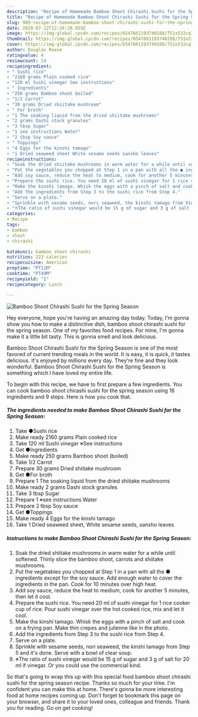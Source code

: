 ```yaml
---
description: "Recipe of Homemade Bamboo Shoot Chirashi Sushi for the Spring Season"
title: "Recipe of Homemade Bamboo Shoot Chirashi Sushi for the Spring Season"
slug: 989-recipe-of-homemade-bamboo-shoot-chirashi-sushi-for-the-spring-season
date: 2020-07-12T12:34:20.959Z
image: https://img-global.cpcdn.com/recipes/6547661193740288/751x532cq70/bamboo-shoot-chirashi-sushi-for-the-spring-season-recipe-main-photo.jpg
thumbnail: https://img-global.cpcdn.com/recipes/6547661193740288/751x532cq70/bamboo-shoot-chirashi-sushi-for-the-spring-season-recipe-main-photo.jpg
cover: https://img-global.cpcdn.com/recipes/6547661193740288/751x532cq70/bamboo-shoot-chirashi-sushi-for-the-spring-season-recipe-main-photo.jpg
author: Douglas Reese
ratingvalue: 4
reviewcount: 14
recipeingredient:
- " Sushi rice"
- "2160 grams Plain cooked rice"
- "120 ml Sushi vinegar See instructions"
- " Ingredients"
- "250 grams Bamboo shoot boiled"
- "1/2 Carrot"
- "30 grams Dried shiitake mushroom"
- " For broth"
- "1 The soaking liquid from the dried shiitake mushrooms"
- "2 grams Dashi stock granules"
- "3 tbsp Sugar"
- "1 see instructions Water"
- "2 tbsp Soy sauce"
- " Toppings"
- "4 Eggs for the kinshi tamago"
- "1 Dried seaweed sheet White sesame seeds sansho leaves"
recipeinstructions:
- "Soak the dried shiitake mushrooms in warm water for a while until softened. Thinly slice the bamboo shoot, carrots and shiitake mushrooms."
- "Put the vegetables you chopped at Step 1 in a pan with all the ● ingredients except for the soy sauce. Add enough water to cover the ingredients in the pan. Cook for 10 minutes over high heat."
- "Add soy sauce, reduce the heat to medium, cook for another 5 minutes, then let it cool."
- "Prepare the sushi rice. You need 20 ml of sushi vinegar for 1 rice cooker cup of rice. Pour sushi vinegar over the hot cooked rice, mix and let it cool."
- "Make the kinshi tamago. Whisk the eggs with a pinch of salt and cook on a frying pan. Make thin crepes and julienne like in the photo."
- "Add the ingredients from Step 3 to the sushi rice from Step 4."
- "Serve on a plate."
- "Sprinkle with sesame seeds, nori seaweed, the kinshi tamago from Step 5 and it&#39;s done. Serve with a bowl of clear soup."
- "※The ratio of sushi vinegar would be 15 g of sugar and 3 g of salt for 20 ml if vinegar. Or you could use the commercial kind."
categories:
- Recipe
tags:
- bamboo
- shoot
- chirashi

katakunci: bamboo shoot chirashi 
nutrition: 223 calories
recipecuisine: American
preptime: "PT11M"
cooktime: "PT49M"
recipeyield: "1"
recipecategory: Lunch

---
```



![Bamboo Shoot Chirashi Sushi for the Spring Season](https://img-global.cpcdn.com/recipes/6547661193740288/751x532cq70/bamboo-shoot-chirashi-sushi-for-the-spring-season-recipe-main-photo.jpg)

Hey everyone, hope you're having an amazing day today. Today, I'm gonna show you how to make a distinctive dish, bamboo shoot chirashi sushi for the spring season. One of my favorites food recipes. For mine, I'm gonna make it a little bit tasty. This is gonna smell and look delicious.

Bamboo Shoot Chirashi Sushi for the Spring Season is one of the most favored of current trending meals in the world. It is easy, it is quick, it tastes delicious. It's enjoyed by millions every day. They're fine and they look wonderful. Bamboo Shoot Chirashi Sushi for the Spring Season is something which I have loved my entire life.




To begin with this recipe, we have to first prepare a few ingredients. You can cook bamboo shoot chirashi sushi for the spring season using 16 ingredients and 9 steps. Here is how you cook that.

<!--inarticleads1-->

##### The ingredients needed to make Bamboo Shoot Chirashi Sushi for the Spring Season:

1. Take  ●Sushi rice
1. Make ready 2160 grams Plain cooked rice
1. Take 120 ml Sushi vinegar ※See instructions
1. Get  ●Ingredients
1. Make ready 250 grams Bamboo shoot (boiled)
1. Take 1/2 Carrot
1. Prepare 30 grams Dried shiitake mushroom
1. Get  ●For broth
1. Prepare 1 The soaking liquid from the dried shiitake mushrooms
1. Make ready 2 grams Dashi stock granules
1. Take 3 tbsp Sugar
1. Prepare 1 ※see instructions Water
1. Prepare 2 tbsp Soy sauce
1. Get  ●Toppings
1. Make ready 4 Eggs for the kinshi tamago
1. Take 1 Dried seaweed sheet, White sesame seeds, sansho leaves




<!--inarticleads2-->

##### Instructions to make Bamboo Shoot Chirashi Sushi for the Spring Season:

1. Soak the dried shiitake mushrooms in warm water for a while until softened. Thinly slice the bamboo shoot, carrots and shiitake mushrooms.
1. Put the vegetables you chopped at Step 1 in a pan with all the ● ingredients except for the soy sauce. Add enough water to cover the ingredients in the pan. Cook for 10 minutes over high heat.
1. Add soy sauce, reduce the heat to medium, cook for another 5 minutes, then let it cool.
1. Prepare the sushi rice. You need 20 ml of sushi vinegar for 1 rice cooker cup of rice. Pour sushi vinegar over the hot cooked rice, mix and let it cool.
1. Make the kinshi tamago. Whisk the eggs with a pinch of salt and cook on a frying pan. Make thin crepes and julienne like in the photo.
1. Add the ingredients from Step 3 to the sushi rice from Step 4.
1. Serve on a plate.
1. Sprinkle with sesame seeds, nori seaweed, the kinshi tamago from Step 5 and it&#39;s done. Serve with a bowl of clear soup.
1. ※The ratio of sushi vinegar would be 15 g of sugar and 3 g of salt for 20 ml if vinegar. Or you could use the commercial kind.




So that's going to wrap this up with this special food bamboo shoot chirashi sushi for the spring season recipe. Thanks so much for your time. I'm confident you can make this at home. There's gonna be more interesting food at home recipes coming up. Don't forget to bookmark this page on your browser, and share it to your loved ones, colleague and friends. Thank you for reading. Go on get cooking!

